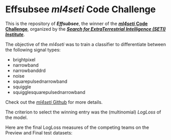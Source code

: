 # Effsubsee _ml4seti_ Code Challenge

This is the repository of ___Effsubsee___, the winner of the [___ml4seti___ __Code Challenge__](http://www.seti.org/ml4seti), organized by the [___Search for ExtraTerrestrial Intelligence (SETI) Institute___](www.seti.org).

The objective of the _ml4seti_ was to train a classifier to differentiate between the following signal types:
* brightpixel
* narrowband
* narrowbanddrd
* noise
* squarepulsednarrowband
* squiggle
* squigglesquarepulsednarrowband

Check out the [_ml4seti_ Github](https://github.com/setiQuest/ML4SETI) for more details.

The criterion to select the winning entry was the (multinomial) _LogLoss_ of the model. 

Here are the final LogLoss measures of the competing teams on the Preview and Final test datasets:

